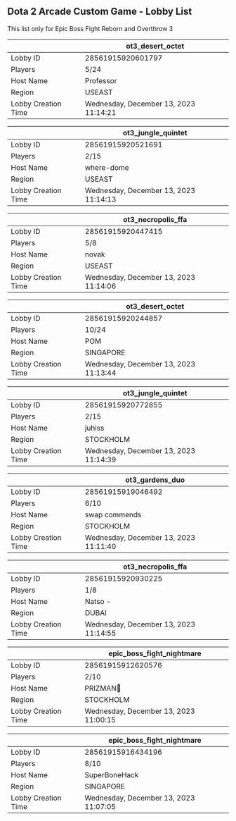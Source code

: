 ## Dota 2 Arcade Custom Game - Lobby List

This list only for Epic Boss Fight Reborn and Overthrow 3

|  | ot3_desert_octet |
| ------ | ------ |
| Lobby ID | 28561915920601797 |
| Players | 5/24 |
| Host Name | Professor |
| Region | USEAST |
| Lobby Creation Time | Wednesday, December 13, 2023 11:14:21 |


|  | ot3_jungle_quintet |
| ------ | ------ |
| Lobby ID | 28561915920521691 |
| Players | 2/15 |
| Host Name | where-dome |
| Region | USEAST |
| Lobby Creation Time | Wednesday, December 13, 2023 11:14:13 |


|  | ot3_necropolis_ffa |
| ------ | ------ |
| Lobby ID | 28561915920447415 |
| Players | 5/8 |
| Host Name | novak |
| Region | USEAST |
| Lobby Creation Time | Wednesday, December 13, 2023 11:14:06 |


|  | ot3_desert_octet |
| ------ | ------ |
| Lobby ID | 28561915920244857 |
| Players | 10/24 |
| Host Name | POM |
| Region | SINGAPORE |
| Lobby Creation Time | Wednesday, December 13, 2023 11:13:44 |


|  | ot3_jungle_quintet |
| ------ | ------ |
| Lobby ID | 28561915920772855 |
| Players | 2/15 |
| Host Name | juhiss |
| Region | STOCKHOLM |
| Lobby Creation Time | Wednesday, December 13, 2023 11:14:39 |


|  | ot3_gardens_duo |
| ------ | ------ |
| Lobby ID | 28561915919046492 |
| Players | 6/10 |
| Host Name | swap commends |
| Region | STOCKHOLM |
| Lobby Creation Time | Wednesday, December 13, 2023 11:11:40 |


|  | ot3_necropolis_ffa |
| ------ | ------ |
| Lobby ID | 28561915920930225 |
| Players | 1/8 |
| Host Name | Natso - |
| Region | DUBAI |
| Lobby Creation Time | Wednesday, December 13, 2023 11:14:55 |


|  | epic_boss_fight_nightmare |
| ------ | ------ |
| Lobby ID | 28561915912620576 |
| Players | 2/10 |
| Host Name | PRIZMAN📿 |
| Region | STOCKHOLM |
| Lobby Creation Time | Wednesday, December 13, 2023 11:00:15 |


|  | epic_boss_fight_nightmare |
| ------ | ------ |
| Lobby ID | 28561915916434196 |
| Players | 8/10 |
| Host Name | SuperBoneHack |
| Region | SINGAPORE |
| Lobby Creation Time | Wednesday, December 13, 2023 11:07:05 |


